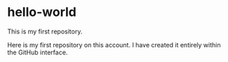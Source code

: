 # hello-world
This is my first repository.

Here is my first repository on this account. I have created it entirely within the GitHub interface.
